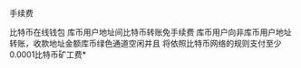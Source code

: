 手续费

比特币在线钱包
    库币用户地址间比特币转账免手续费
    库币用户向非库币用户地址转账，收款地址金额库币绿色通道空闲并且 将依照比特币网络的规则支付至少0.0001比特币矿工费*
    
